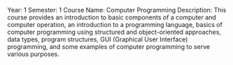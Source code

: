 Year: 1
Semester: 1
Course Name: Computer Programming
Description: This course provides an introduction to basic components of a computer and computer operation, an introduction to a programming language, basics of computer programming using structured and object-oriented approaches, data types, program structures, GUI (Graphical User Interface) programming, and some examples of computer programming to serve various purposes.
